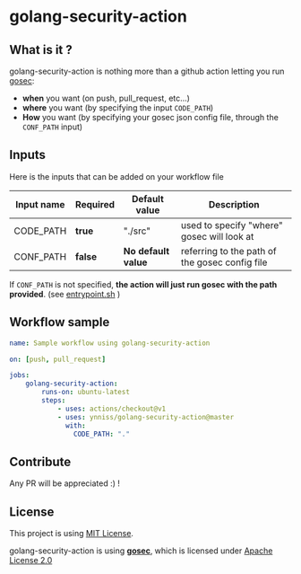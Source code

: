 # golang-security-action

## What is it ?

golang-security-action is nothing more than a github action letting you run [gosec](https://github.com/securego/gosec): 
* **when** you want (on push, pull_request, etc...)
* **where** you want (by specifying the input `CODE_PATH`)
* **How** you want (by specifying your gosec json config file, through the `CONF_PATH` input)

## Inputs

Here is the inputs that can be added on your workflow file

| Input name    | Required      | Default value | Description |
| ------------- | ------------- |---------------|-------------|
| CODE_PATH     | **true**      |      "./src"        | used to specify "where" gosec will look at |
| CONF_PATH     | **false**     | **No default value** | referring to the path of the gosec config file |

If `CONF_PATH` is not specified, **the action will just run gosec with the path provided**. (see  [entrypoint.sh](https://github.com/Ynniss/golang-security-action/blob/master/entrypoint.sh) )

## Workflow sample

```yaml
name: Sample workflow using golang-security-action

on: [push, pull_request]

jobs:
    golang-security-action:
        runs-on: ubuntu-latest
        steps:
            - uses: actions/checkout@v1
            - uses: ynniss/golang-security-action@master
              with:
                CODE_PATH: "."
```

## Contribute

Any PR will be appreciated :) !

## License
This project is using [MIT License](https://github.com/Ynniss/golang-security-action/blob/master/LICENSE).

golang-security-action is using [**gosec**](https://github.com/securego/gosec), which is licensed under [Apache License 2.0](https://github.com/securego/gosec/blob/master/LICENSE.txt)
